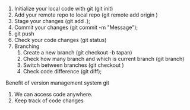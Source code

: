 1. Initialize your local code with git (git init)
2. Add your remote repo to local repo (git remote add origin <url>)
3. Stage your changes (git add .);
4. Commit your changes (git commit -m "Message");
5. git push
6. Check your code changes (git status)
7. Branching
   1. Create a new branch (git checkout -b tapan)
   2. Check how many branch and which is current branch (git branch)
   3. Switch between branches (git checkout <branch name>)
   4. Check code difference (git diff);

Benefit of version management system git

1. We can access code anywhere.
2. Keep track of code changes
